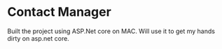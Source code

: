 
# Contact Manager

Built the project using ASP.Net core on MAC. Will use it to get my hands dirty on asp.net core.
